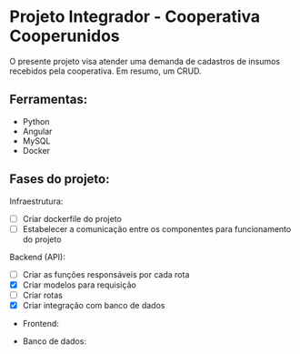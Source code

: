 # Projeto Integrador - Cooperativa Cooperunidos

O presente projeto visa atender uma demanda de cadastros de insumos recebidos pela cooperativa. Em resumo, um CRUD.

## Ferramentas:

- Python
- Angular
- MySQL
- Docker

## Fases do projeto:

Infraestrutura:
- [ ] Criar dockerfile do projeto
- [ ] Estabelecer a comunicação entre os componentes para funcionamento do projeto

Backend (API):
- [ ] Criar as funções responsáveis por cada rota
- [x] Criar modelos para requisição
- [ ] Criar rotas
- [x] Criar integração com banco de dados

- Frontend:

- Banco de dados:
